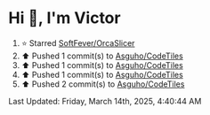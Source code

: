 <h1>Hi 👋, I'm Victor </h1>

<!--RECENT_ACTIVITY:start-->
1. ⭐ Starred [SoftFever/OrcaSlicer](https://github.com/SoftFever/OrcaSlicer)<br>
2. ⬆️ Pushed 1 commit(s) to [Asguho/CodeTiles](https://github.com/Asguho/CodeTiles)<br>
3. ⬆️ Pushed 1 commit(s) to [Asguho/CodeTiles](https://github.com/Asguho/CodeTiles)<br>
4. ⬆️ Pushed 1 commit(s) to [Asguho/CodeTiles](https://github.com/Asguho/CodeTiles)<br>
5. ⬆️ Pushed 2 commit(s) to [Asguho/CodeTiles](https://github.com/Asguho/CodeTiles)<br>
<!--RECENT_ACTIVITY:end-->

<!--RECENT_ACTIVITY:last_update-->
Last Updated: Friday, March 14th, 2025, 4:40:44 AM
<!--RECENT_ACTIVITY:last_update_end-->
